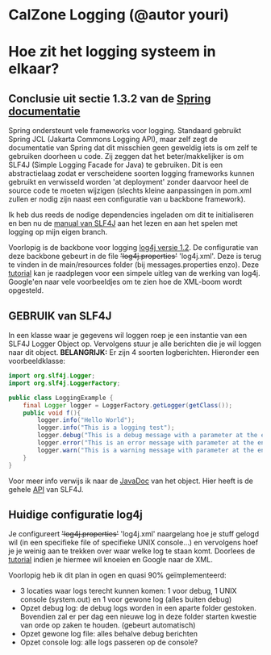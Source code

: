 CalZone Logging (@autor youri)
=======

# Hoe zit het logging systeem in elkaar?

## Conclusie uit sectie 1.3.2 van de [Spring documentatie](http://docs.spring.io/spring/docs/3.1.0.M1/spring-framework-reference/html/overview.html#d0e748)
Spring ondersteunt vele frameworks voor logging. Standaard gebruikt Spring JCL (Jakarta Commons Logging API), maar zelf zegt de documentatie van Spring dat dit misschien geen geweldig iets is om zelf te gebruiken doorheen u code. Zij zeggen dat het beter/makkelijker is om SLF4J (Simple Logging Facade for Java) te gebruiken. Dit is een abstractielaag zodat er verscheidene soorten logging frameworks kunnen gebruikt en verwisseld worden 'at deployment' zonder daarvoor heel de source code te moeten wijzigen (slechts kleine aanpassingen in pom.xml zullen er nodig zijn naast een configuratie van u backbone framework). 

Ik heb dus reeds de nodige dependencies ingeladen om dit te initialiseren en ben nu de [manual van SLF4J](http://www.slf4j.org/manual.html) aan het lezen en aan het spelen met logging op mijn eigen branch.

Voorlopig is de backbone voor logging [log4j versie 1.2](https://logging.apache.org/log4j/1.2/). De configuratie van deze backbone gebeurt in de file ~~'log4j.properties'~~ 'log4j.xml'. Deze is terug te vinden in de main/resources folder (bij messages.properties enzo). Deze [tutorial](http://www.tutorialspoint.com/log4j/index.htm) kan je raadplegen voor een simpele uitleg van de werking van log4j. Google'en naar vele voorbeeldjes om te zien hoe de XML-boom wordt opgesteld.

## GEBRUIK van SLF4J 
In een klasse waar je gegevens wil loggen roep je een instantie van een SLF4J Logger Object op. Vervolgens stuur je alle berichten die je wil loggen naar dit object. **BELANGRIJK:** Er zijn 4 soorten logberichten. Hieronder een voorbeeldklasse:
```java
import org.slf4j.Logger;
import org.slf4j.LoggerFactory;

public class LoggingExample {
	final Logger logger = LoggerFactory.getLogger(getClass());
	public void f(){
		logger.info("Hello World");
		logger.info("This is a logging test");
		logger.debug("This is a debug message with a parameter at the end: {}", 5);
		logger.error("This is an error message with parameter at the end: {}", 6);
		logger.warn("This is a warning message with parameter at the end: {}", 6);
	}
}
```
Voor meer info verwijs ik naar de [JavaDoc](http://www.slf4j.org/api/org/slf4j/Logger.html) van het object. Hier heeft is de gehele [API](http://www.slf4j.org/api/overview-summary.html) van SLF4J.

## Huidige configuratie log4j
Je configureert ~~'log4j.properties'~~ 'log4j.xml' naargelang hoe je stuff gelogd wil (in een specifieke file of specifieke UNIX console...) en vervolgens hoef je je weinig aan te trekken over waar welke log te staan komt. Doorlees de [tutorial](http://www.tutorialspoint.com/log4j/index.htm) indien je hiermee wil knoeien en Google naar de XML.

Voorlopig heb ik dit plan in ogen en quasi 90% geïmplementeerd:
- 3 locaties waar logs terecht kunnen komen: 1 voor debug, 1 UNIX console (system.out) en 1 voor gewone log (alles buiten debug)
- Opzet debug log: de debug logs worden in een aparte folder gestoken. Bovendien zal er per dag een nieuwe log in deze folder starten kwestie van orde op zaken te houden. (gebeurt automatisch)
- Opzet gewone log file: alles behalve debug berichten
- Opzet console log: alle logs passeren op de console?
